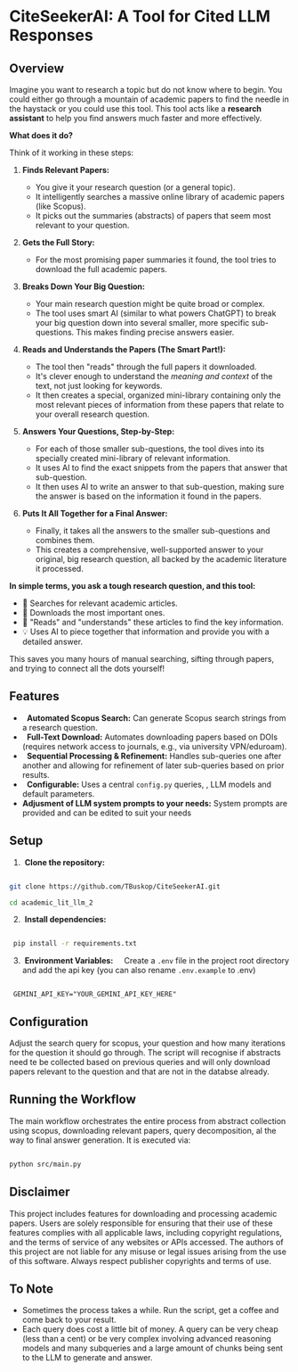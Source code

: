 # CiteSeekerAI: A Tool for Cited LLM Responses 

## Overview

Imagine you want to research a topic but do not know where to begin. You could either go through a mountain of academic papers to find the needle in the haystack or you could use this tool. This tool acts like a **research assistant** to help you find answers much faster and more effectively.

**What does it do?**

Think of it working in these steps:

1.  **Finds Relevant Papers:**
    *   You give it your research question (or a general topic).
    *   It intelligently searches a massive online library of academic papers (like Scopus).
    *   It picks out the summaries (abstracts) of papers that seem most relevant to your question.

2.  **Gets the Full Story:**
    *   For the most promising paper summaries it found, the tool tries to download the full academic papers.

3.  **Breaks Down Your Big Question:**
    *   Your main research question might be quite broad or complex.
    *   The tool uses smart AI (similar to what powers ChatGPT) to break your big question down into several smaller, more specific sub-questions. This makes finding precise answers easier.

4.  **Reads and Understands the Papers (The Smart Part!):**
    *   The tool then "reads" through the full papers it downloaded.
    *   It's clever enough to understand the *meaning and context* of the text, not just looking for keywords.
    *   It then creates a special, organized mini-library containing only the most relevant pieces of information from these papers that relate to your overall research question.

5.  **Answers Your Questions, Step-by-Step:**
    *   For each of those smaller sub-questions, the tool dives into its specially created mini-library of relevant information.
    *   It uses AI to find the exact snippets from the papers that answer that sub-question.
    *   It then uses AI to write an answer to that sub-question, making sure the answer is based on the information it found in the papers.

6.  **Puts It All Together for a Final Answer:**
    *   Finally, it takes all the answers to the smaller sub-questions and combines them.
    *   This creates a comprehensive, well-supported answer to your original, big research question, all backed by the academic literature it processed.

**In simple terms, you ask a tough research question, and this tool:**

*   🔎 Searches for relevant academic articles.
*   📄 Downloads the most important ones.
*   🧠 "Reads" and "understands" these articles to find the key information.
*   💡 Uses AI to piece together that information and provide you with a detailed answer.

This saves you many hours of manual searching, sifting through papers, and trying to connect all the dots yourself!
  

## Features
  *   **Automated Scopus Search:** Can generate Scopus search strings from a research question.
*   **Full-Text Download:** Automates downloading papers based on DOIs (requires network access to journals, e.g., via university VPN/eduroam).
*   **Sequential Processing & Refinement:** Handles sub-queries one after another and allowing for  refinement of later sub-queries based on prior results.
*   **Configurable:** Uses a central `config.py` queries, , LLM models and default parameters.
*   **Adjusment of LLM system prompts to your needs:** System prompts are provided and can be edited to suit your needs

## Setup
1.  **Clone the repository:**

 ```bash
 
 git clone https://github.com/TBuskop/CiteSeekerAI.git
 
 cd academic_lit_llm_2
 ```

2.  **Install dependencies:**

```bash

 pip install -r requirements.txt

 ```
 
3.  **Environment Variables:**
    Create a `.env` file in the project root directory and add the api key (you can also rename `.env.example` to .env)

```env

 GEMINI_API_KEY="YOUR_GEMINI_API_KEY_HERE"

 ```
  
## Configuration
Adjust the search query for scopus, your question and how many iterations for the question it should go through. The script will recognise if abstracts need te be collected based on previous queries and will only download papers relevant to the question and that are not in the databse already.    

## Running the Workflow

The main workflow orchestrates the entire process from abstract collection using scopus, downloading relevant papers, query decomposition, al the way to final answer generation. It is executed via:

```bash

python src/main.py

```

## Disclaimer
This project includes features for downloading and processing academic papers. Users are solely responsible for ensuring that their use of these features complies with all applicable laws, including copyright regulations, and the terms of service of any websites or APIs accessed. The authors of this project are not liable for any misuse or legal issues arising from the use of this software. Always respect publisher copyrights and terms of use.

## To Note
- Sometimes the process takes a while. Run the script, get a coffee and come back to your result.
- Each query does cost a little bit of money. A query can be very cheap (less than a cent) or be very complex involving advanced reasoning models and many subqueries and a large amount of chunks being sent to the LLM to generate and answer.
